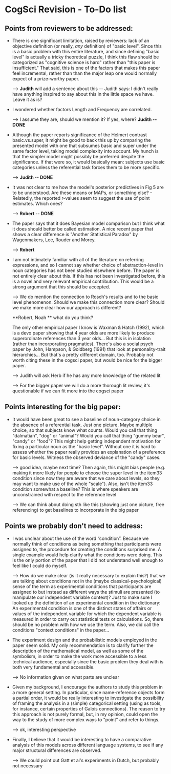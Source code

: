 # CogSci Revision - To-Do list

## Points from reviewers to be addressed:

- There is one significant limitation, raised by reviewers: lack of an
  objective definition (or really, *any* definition) of "basic level".
  Since this is a basic problem with this entire literature, and since
  defining "basic level" is actually a tricky theoretical puzzle, I think
  this flaw should be categorized as "cognitive science is hard" rather
  than "this paper is insufficient." That said, this is one of the factors
  that makes this paper feel incremental, rather than than the major leap
  one would normally expect of a prize-worthy paper.

  --> **Judith** will add a sentence about this -- Judith says: I didn't really have anything inspired to say about this in the little space we have. Leave it as is?

- I wondered whether factors Length and Frequency are correlated.

  --> I assume they are, should we mention it? If yes, where? **Judith -- DONE** 

- Although the paper reports significance of the Helmert contrast
  basic.vs.super, it might be good to back this up by comparing the
  presented model with one that subsumes basic and super under the same
  factor level, taking model complexity into account. My hunch is that the
  simpler model might possibly be preferred despite the significance. If
  that were so, it would basically mean: subjects use basic categories
  unless the referential task forces them to be more specific.

  --> **Judith -- DONE**

- It was not clear to me how the model's posterior predictives in Fig 5
  are to be understood. Are these means or MAPs, or something else? -
  Relatedly, the reported r-values seem to suggest the use of point
  estimates. Which ones?

  --> **Robert -- DONE** 

- The paper says that it does Bayesian model comparison but I think what
  it does should better be called estimation. A nice recent paper that
  shows a clear difference is "Another Statistical Paradox" by Wagenmakers,
  Lee, Rouder and Morey.

  --> **Robert**

- I am not intimately familiar with all of the literature on referring
  expressions, and so I cannot say whether choice of abstraction-level in
  noun categories has not been studied elsewhere before. The paper is not
  entirely clear about this. If this has not been investigated before, this
  is a novel and very relevant empirical contribution. This would be a
  strong argument that this should be accepted.

  --> We do mention the connection to Rosch's results and to the basic level phenomenon. Should we make this connection more clear? Should we make more clear how our approach is different? 

  **Robert, Noah ** what do you think?

  The only other empirical paper I know is Waxman & Hatch (1992), which is a devo paper showing that 4 year olds are more likely to produce superordinate references than 3 year olds... But this is in isolation (rather than incorporating pragmatics). There's also a social psych paper by John, Hampson, & Goldberg (1991) that look at personality-trait hierarchies... But that's a pretty different domain, too. Probably not worth citing these in the cogsci paper, but would be nice for the bigger paper.

  --> Judith will ask Herb if he has any more knowledge of the related lit

  --> For the bigger paper we will do a more thorough lit review, it's questionable if we can fit more into the cogsci paper


## Points interesting for the big paper:

- It would have been great to see a baseline of noun-category choice in
  the absence of a referential task. Just one picture. Maybe multiple
  choice, so that subjects know what counts. Would you call that thing
  "dalmatian", "dog" or "animal"? Would you call that thing "gummy bear",
  "candy" or "food"? This might help getting independent motivation for fixing a particular
  noun as the "basic level". Without one it is hard to assess whether the
  paper really provides an explanation of a preference for basic levels.
  Witness the observed deviance of the "candy" cases.

  --> good idea, maybe next time? Then again, this might bias people (e.g. making it more likely for people to choose the super level in the item33 condition since now they are aware that we care about levels, so they may want to make use of the whole "scale"). 
  Also, isn't the item33 condition somewhat a baseline? This is where speakers are unconstrained with respect to the reference level  

  --> We can think about doing sth like this (showing just one picture, free referencing) to get baselines to incorporate in the big paper


## Points we probably don't need to address:

- I was unclear about the use of the word “condition”. Because we
  normally think of conditions as being something that participants were
  assigned to, the procedure for creating the conditions surprised me. A
  single example would help clarify what the conditions were doing. This is
  the only portion of the paper that I did not understand well enough to
  feel like I could do myself.

  --> How do we make clear (is it really necessary to explain this?) that we are talking about conditions not in the (maybe classical-psychological) sense of the term as experimental conditions that participants are assigned to but instead as different ways the stimuli are presented (to manipulate our independent variable context)?
  Just to make sure I looked up the definition of an experimental condition in the dictionary: An experimental condition is one of the distinct states of affairs or values of the independent variable for which the dependent variable is measured in order to carry out statistical tests or calculations. 
  So, there should be no problem with how we use the term.
  Also, we did call the conditions "context conditions" in the paper... 

- The experiment design and the probabilistic models employed in the paper
  seem solid. My only recommendation is to clarify further the description
  of the mathematical model, as well as some of the symbolism, in order to
  make the work more accessible to a less technical audience, especially
  since the basic problem they deal with is both very fundamental and
  accessible.

  --> No information given on what parts are unclear 

- Given my background, I encourage the authors to study this problem in a
  more general setting. In particular, since name-reference objects form a
  partial order, it would be really interesting to investigate the
  possibility of framing the analysis in a (simple) categorical setting
  (using as tools, for instance, certain properties of Galois connections).
  The reason to try this approach is not purely formal, but, in my opinion,
  could open the way to the study of more complex ways to "point" and refer
  to things.

  --> ok, interesting perspective

- Finally, I believe that it would be interesting to have a comparative
  analysis of this models across different language systems, to see if  any
  major structural differences are observed.

  --> We could point out Gatt et al's experiments in Dutch, but probably not necessary